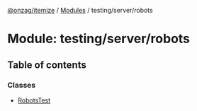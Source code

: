 [@onzag/itemize](../README.md) / [Modules](../modules.md) / testing/server/robots

# Module: testing/server/robots

## Table of contents

### Classes

- [RobotsTest](../classes/testing_server_robots.RobotsTest.md)
